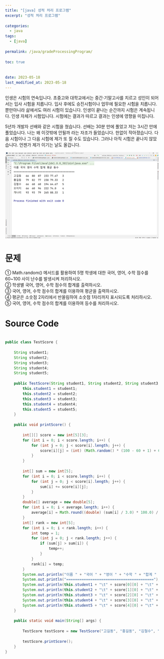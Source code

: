 ```yaml
---
title: "[java] 성적 처리 프로그램"
excerpt: "성적 처리 프로그램"

categories:
  - java
tags:
  - [java]

permalink: /java/gradeProcessingProgram/

toc: true


date: 2023-05-18
last_modified_at: 2023-05-18
---
```


인생은 시험의 연속입니다. 초중고와 대학교에서는 중간·기말고사를 치르고 성인이 되어서는 입사 시험을 치릅니다. 입사 후에도 승진시험이나 업무에 필요한 시험을 치릅니다. 뿐만아니라 삶에서도 여러 시험이 있습니다. 인생이 끝나는 순간까지 시험은 계속됩니다. 인생 자체가 시험입니다. 시험에는 결과가 따르고 결과는 인생에 영향을 미칩니다.

5년차 개발자 선배와 같은 시험을 쳤습니다. 선배는 30분 만에 풀었고 저는 3시간 만에 풀었습니다. 나는 왜 이것밖에 안될까 라는 자조가 들었습니다. 한없이 작아졌습니다. 다음 시험이나 그 다음 시험에 제가 또 질 수도 있습니다. 그러나 아직 시험은 끝나지 않았습니다. 언젠가 제가 이기는 날도 올겁니다.

![gradeProcessingProgram](/assets/images/posts_img/gradeProcessingProgram.png)

# 문제

① Math.random() 메서드를 활용하여 5명 학생에 대한 국어, 영어, 수학 점수를 60~100 사이 난수를 발생시켜 처리하시오.<br />
② 학생별 국어, 영어, 수학 점수의 합계를 출력하시오.<br />
③ 국어, 영어, 수학 점수의 합계를 이용하여 평균을 출력하시오.<br />
④ 평균은 소숫점 2자리에서 반올림하여 소숫점 1자리까지 표시되도록 처리하시오.<br />
⑤ 국어, 영어, 수학 점수의 합계를 이용하여 등수를 처리하시오.

# Source Code

```java

public class TestScore {

    String student1;
    String student2;
    String student3;
    String student4;
    String student5;

    public TestScore(String student1, String student2, String student3, String student4, String student5) {
        this.student1 = student1;
        this.student2 = student2;
        this.student3 = student3;
        this.student4 = student4;
        this.student5 = student5;
    }

    public void printScore() {

        int[][] score = new int[5][3];
        for (int i = 0; i < score.length; i++) {
            for (int j = 0; j < score[i].length; j++) {
                score[i][j] = (int) (Math.random() * (100 - 60 + 1) + 60);
            }
        }

        int[] sum = new int[5];
        for (int i = 0; i < score.length; i++) {
            for (int j = 0; j < score[i].length; j++) {
                sum[i] += score[i][j];
            }
        }
        double[] average = new double[5];
        for (int i = 0; i < average.length; i++) {
            average[i] = Math.round((double) (sum[i] / 3.0) * 100.0) / 100.0;
        }
        int[] rank = new int[5];
        for (int i = 0; i < rank.length; i++) {
            int temp = 1;
            for (int j = 0; j < rank.length; j++) {
                if (sum[j] > sum[i]) {
                    temp++;
                }
            }
            rank[i] = temp;
        }
        System.out.println("이름 " + "국어 " + "영어 " + "수학 " + "합계 " + "평균 " + "등수 ");
        System.out.println("========================================");
        System.out.println(this.student1 + "\t" + score[0][0] + "\t" + score[0][1] + "\t" + score[0][2] + "\t" + sum[0] + "\t" + average[0] + "\t" + rank[0]);
        System.out.println(this.student2 + "\t" + score[1][0] + "\t" + score[1][1] + "\t" + score[1][2] + "\t" + sum[1] + "\t" + average[1] + "\t" + rank[1]);
        System.out.println(this.student3 + "\t" + score[2][0] + "\t" + score[2][1] + "\t" + score[2][2] + "\t" + sum[2] + "\t" + average[2] + "\t" + rank[2]);
        System.out.println(this.student4 + "\t" + score[3][0] + "\t" + score[3][1] + "\t" + score[3][2] + "\t" + sum[3] + "\t" + average[3] + "\t" + rank[3]);
        System.out.println(this.student5 + "\t" + score[4][0] + "\t" + score[4][1] + "\t" + score[4][2] + "\t" + sum[4] + "\t" + average[4] + "\t" + rank[4]);
    }

    public static void main(String[] args) {

        TestScore testScore = new TestScore("고길동", "홍길동", "김철수", "오이지", "개나리");

        testScore.printScore();
    }
}

```
